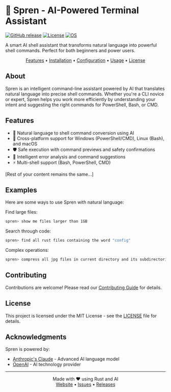 # 🤖 Spren - AI-Powered Terminal Assistant

[![GitHub release](https://img.shields.io/github/v/release/smadgulkar/spren)](https://github.com/smadgulkar/spren/releases)
[![License](https://img.shields.io/badge/license-MIT-blue.svg)](LICENSE)
[![OS](https://img.shields.io/badge/OS-Windows%20%7C%20macOS%20%7C%20Linux-blue)]()

A smart AI shell assistant that transforms natural language into powerful shell commands. Perfect for both beginners and power users.

<p align="center">
  <a href="#features">Features</a> •
  <a href="#installation">Installation</a> •
  <a href="#configuration">Configuration</a> •
  <a href="#usage">Usage</a> •
  <a href="#license">License</a>
</p>

## About

Spren is an intelligent command-line assistant powered by AI that translates natural language into precise shell commands. Whether you're a CLI novice or expert, Spren helps you work more efficiently by understanding your intent and suggesting the right commands for PowerShell, Bash, or CMD.

## Features

- 🤖 Natural language to shell command conversion using AI
- 🔄 Cross-platform support for Windows (PowerShell/CMD), Linux (Bash), and macOS
- 🛡️ Safe execution with command previews and safety confirmations
- 🧠 Intelligent error analysis and command suggestions
- ⚡ Multi-shell support (Bash, PowerShell, CMD)

[Rest of your content remains the same...]

## Examples

Here are some ways to use Spren with natural language:

Find large files:
```bash
spren> show me files larger than 1GB
```

Search through code:
```bash
spren> find all rust files containing the word "config"
```

Complex operations:
```bash
spren> compress all jpg files in current directory and its subdirectories
```

## Contributing

Contributions are welcome! Please read our [Contributing Guide](CONTRIBUTING.md) for details.

## License

This project is licensed under the MIT License - see the [LICENSE](LICENSE) file for details.

## Acknowledgments

Spren is powered by:
- [Anthropic's Claude](https://www.anthropic.com/) - Advanced AI language model
- [OpenAI](https://openai.com/) - AI technology provider

---

<p align="center">
  Made with ❤️ using Rust and AI
  <br>
  <a href="https://smadgulkar.github.io/spren">Website</a> •
  <a href="https://github.com/smadgulkar/spren/issues">Issues</a> •
  <a href="https://github.com/smadgulkar/spren/releases">Releases</a>
</p>